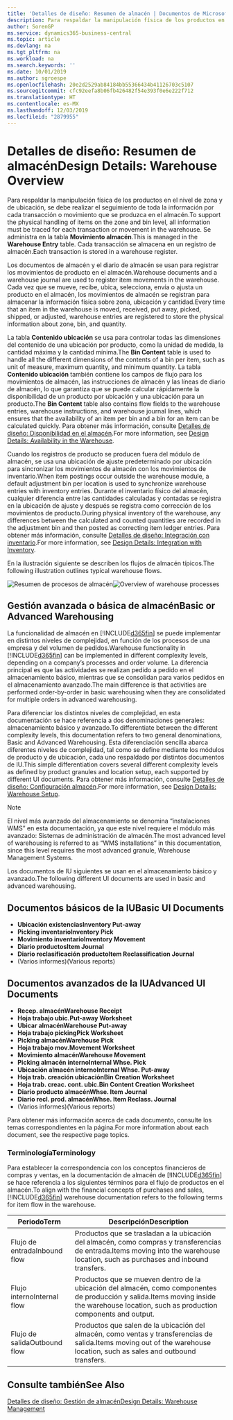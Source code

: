 ```yaml
---
title: 'Detalles de diseño: Resumen de almacén | Documentos de Microsoft'
description: Para respaldar la manipulación física de los productos en el nivel de zona y de ubicación, se debe realizar el seguimiento de toda la información por cada transacción o movimiento que se produzca en el almacén. Se administra en la tabla **Movimiento almacén**. Cada transacción se almacena en un registro de almacén.
author: SorenGP
ms.service: dynamics365-business-central
ms.topic: article
ms.devlang: na
ms.tgt_pltfrm: na
ms.workload: na
ms.search.keywords: ''
ms.date: 10/01/2019
ms.author: sgroespe
ms.openlocfilehash: 20e2d2529ab84184bb55366434b41126703c5107
ms.sourcegitcommit: cfc92eefa8b06fb426482f54e393f0e6e222f712
ms.translationtype: HT
ms.contentlocale: es-MX
ms.lasthandoff: 12/03/2019
ms.locfileid: "2879955"
---
```

# <a name="design-details-warehouse-overview"></a><span data-ttu-id="99bbc-105">Detalles de diseño: Resumen de almacén</span><span class="sxs-lookup"><span data-stu-id="99bbc-105">Design Details: Warehouse Overview</span></span>
<span data-ttu-id="99bbc-106">Para respaldar la manipulación física de los productos en el nivel de zona y de ubicación, se debe realizar el seguimiento de toda la información por cada transacción o movimiento que se produzca en el almacén.</span><span class="sxs-lookup"><span data-stu-id="99bbc-106">To support the physical handling of items on the zone and bin level, all information must be traced for each transaction or movement in the warehouse.</span></span> <span data-ttu-id="99bbc-107">Se administra en la tabla **Movimiento almacén**.</span><span class="sxs-lookup"><span data-stu-id="99bbc-107">This is managed in the **Warehouse Entry** table.</span></span> <span data-ttu-id="99bbc-108">Cada transacción se almacena en un registro de almacén.</span><span class="sxs-lookup"><span data-stu-id="99bbc-108">Each transaction is stored in a warehouse register.</span></span>  

<span data-ttu-id="99bbc-109">Los documentos de almacén y el diario de almacén se usan para registrar los movimientos de producto en el almacén.</span><span class="sxs-lookup"><span data-stu-id="99bbc-109">Warehouse documents and a warehouse journal are used to register item movements in the warehouse.</span></span> <span data-ttu-id="99bbc-110">Cada vez que se mueve, recibe, ubica, selecciona, envía o ajusta un producto en el almacén, los movimientos de almacén se registran para almacenar la información física sobre zona, ubicación y cantidad.</span><span class="sxs-lookup"><span data-stu-id="99bbc-110">Every time that an item in the warehouse is moved, received, put away, picked, shipped, or adjusted, warehouse entries are registered to store the physical information about zone, bin, and quantity.</span></span>

<span data-ttu-id="99bbc-111">La tabla **Contenido ubicación** se usa para controlar todas las dimensiones del contenido de una ubicación por producto, como la unidad de medida, la cantidad máxima y la cantidad mínima.</span><span class="sxs-lookup"><span data-stu-id="99bbc-111">The **Bin Content** table is used to handle all the different dimensions of the contents of a bin per item, such as unit of measure, maximum quantity, and minimum quantity.</span></span> <span data-ttu-id="99bbc-112">La tabla **Contenido ubicación** también contiene los campos de flujo para los movimientos de almacén, las instrucciones de almacén y las líneas de diario de almacén, lo que garantiza que se puede calcular rápidamente la disponibilidad de un producto por ubicación y una ubicación para un producto.</span><span class="sxs-lookup"><span data-stu-id="99bbc-112">The **Bin Content** table also contains flow fields to the warehouse entries, warehouse instructions, and warehouse journal lines, which ensures that the availability of an item per bin and a bin for an item can be calculated quickly.</span></span> <span data-ttu-id="99bbc-113">Para obtener más información, consulte [Detalles de diseño: Disponibilidad en el almacén](design-details-availability-in-the-warehouse.md).</span><span class="sxs-lookup"><span data-stu-id="99bbc-113">For more information, see [Design Details: Availability in the Warehouse](design-details-availability-in-the-warehouse.md).</span></span>  

<span data-ttu-id="99bbc-114">Cuando los registros de producto se producen fuera del módulo de almacén, se usa una ubicación de ajuste predeterminado por ubicación para sincronizar los movimientos de almacén con los movimientos de inventario.</span><span class="sxs-lookup"><span data-stu-id="99bbc-114">When item postings occur outside the warehouse module, a default adjustment bin per location is used to synchronize warehouse entries with inventory entries.</span></span> <span data-ttu-id="99bbc-115">Durante el inventario físico del almacén, cualquier diferencia entre las cantidades calculadas y contadas se registra en la ubicación de ajuste y después se registra como corrección de los movimientos de producto.</span><span class="sxs-lookup"><span data-stu-id="99bbc-115">During physical inventory of the warehouse, any differences between the calculated and counted quantities are recorded in the adjustment bin and then posted as correcting item ledger entries.</span></span> <span data-ttu-id="99bbc-116">Para obtener más información, consulte [Detalles de diseño: Integración con inventario](design-details-integration-with-inventory.md).</span><span class="sxs-lookup"><span data-stu-id="99bbc-116">For more information, see [Design Details: Integration with Inventory](design-details-integration-with-inventory.md).</span></span>  

<span data-ttu-id="99bbc-117">En la ilustración siguiente se describen los flujos de almacén típicos.</span><span class="sxs-lookup"><span data-stu-id="99bbc-117">The following illustration outlines typical warehouse flows.</span></span>  

<span data-ttu-id="99bbc-118">![Resumen de procesos de almacén](media/design_details_warehouse_management_overview.png "Resumen de procesos de almacén")</span><span class="sxs-lookup"><span data-stu-id="99bbc-118">![Overview of warehouse processes](media/design_details_warehouse_management_overview.png "Overview of warehouse processes")</span></span>  

## <a name="basic-or-advanced-warehousing"></a><span data-ttu-id="99bbc-119">Gestión avanzada o básica de almacén</span><span class="sxs-lookup"><span data-stu-id="99bbc-119">Basic or Advanced Warehousing</span></span>  
<span data-ttu-id="99bbc-120">La funcionalidad de almacén en [!INCLUDE[d365fin](includes/d365fin_md.md)] se puede implementar en distintos niveles de complejidad, en función de los procesos de una empresa y del volumen de pedidos.</span><span class="sxs-lookup"><span data-stu-id="99bbc-120">Warehouse functionality in [!INCLUDE[d365fin](includes/d365fin_md.md)] can be implemented in different complexity levels, depending on a company’s processes and order volume.</span></span> <span data-ttu-id="99bbc-121">La diferencia principal es que las actividades se realizan pedido a pedido en el almacenamiento básico, mientras que se consolidan para varios pedidos en el almacenamiento avanzado.</span><span class="sxs-lookup"><span data-stu-id="99bbc-121">The main difference is that activities are performed order-by-order in basic warehousing when they are consolidated for multiple orders in advanced warehousing.</span></span>  

 <span data-ttu-id="99bbc-122">Para diferenciar los distintos niveles de complejidad, en esta documentación se hace referencia a dos denominaciones generales: almacenamiento básico y avanzado.</span><span class="sxs-lookup"><span data-stu-id="99bbc-122">To differentiate between the different complexity levels, this documentation refers to two general denominations, Basic and Advanced Warehousing.</span></span> <span data-ttu-id="99bbc-123">Esta diferenciación sencilla abarca diferentes niveles de complejidad, tal como se define mediante los módulos de producto y de ubicación, cada uno respaldado por distintos documentos de IU.</span><span class="sxs-lookup"><span data-stu-id="99bbc-123">This simple differentiation covers several different complexity levels as defined by product granules and location setup, each supported by different UI documents.</span></span> <span data-ttu-id="99bbc-124">Para obtener más información, consulte [Detalles de diseño: Configuración almacén](design-details-warehouse-setup.md).</span><span class="sxs-lookup"><span data-stu-id="99bbc-124">For more information, see [Design Details: Warehouse Setup](design-details-warehouse-setup.md).</span></span>  

> [!NOTE]  
>  <span data-ttu-id="99bbc-125">El nivel más avanzado del almacenamiento se denomina “instalaciones WMS” en esta documentación, ya que este nivel requiere el módulo más avanzado: Sistemas de administración de almacén.</span><span class="sxs-lookup"><span data-stu-id="99bbc-125">The most advanced level of warehousing is referred to as “WMS installations” in this documentation, since this level requires the most advanced granule, Warehouse Management Systems.</span></span>  

 <span data-ttu-id="99bbc-126">Los documentos de IU siguientes se usan en el almacenamiento básico y avanzado.</span><span class="sxs-lookup"><span data-stu-id="99bbc-126">The following different UI documents are used in basic and advanced warehousing.</span></span>  

## <a name="basic-ui-documents"></a><span data-ttu-id="99bbc-127">Documentos básicos de la IU</span><span class="sxs-lookup"><span data-stu-id="99bbc-127">Basic UI Documents</span></span>  

-   <span data-ttu-id="99bbc-128">**Ubicación existencias**</span><span class="sxs-lookup"><span data-stu-id="99bbc-128">**Inventory Put-away**</span></span>  
-   <span data-ttu-id="99bbc-129">**Picking inventario**</span><span class="sxs-lookup"><span data-stu-id="99bbc-129">**Inventory Pick**</span></span>  
-   <span data-ttu-id="99bbc-130">**Movimiento inventario**</span><span class="sxs-lookup"><span data-stu-id="99bbc-130">**Inventory Movement**</span></span>  
-   <span data-ttu-id="99bbc-131">**Diario productos**</span><span class="sxs-lookup"><span data-stu-id="99bbc-131">**Item Journal**</span></span>  
-   <span data-ttu-id="99bbc-132">**Diario reclasificación producto**</span><span class="sxs-lookup"><span data-stu-id="99bbc-132">**Item Reclassification Journal**</span></span>  
-   <span data-ttu-id="99bbc-133">(Varios informes)</span><span class="sxs-lookup"><span data-stu-id="99bbc-133">(Various reports)</span></span>  

## <a name="advanced-ui-documents"></a><span data-ttu-id="99bbc-134">Documentos avanzados de la IU</span><span class="sxs-lookup"><span data-stu-id="99bbc-134">Advanced UI Documents</span></span>  

-   <span data-ttu-id="99bbc-135">**Recep. almacén**</span><span class="sxs-lookup"><span data-stu-id="99bbc-135">**Warehouse Receipt**</span></span>  
-   <span data-ttu-id="99bbc-136">**Hoja trabajo ubic.**</span><span class="sxs-lookup"><span data-stu-id="99bbc-136">**Put-away Worksheet**</span></span>  
-   <span data-ttu-id="99bbc-137">**Ubicar almacén**</span><span class="sxs-lookup"><span data-stu-id="99bbc-137">**Warehouse Put-away**</span></span>  
-   <span data-ttu-id="99bbc-138">**Hoja trabajo picking**</span><span class="sxs-lookup"><span data-stu-id="99bbc-138">**Pick Worksheet**</span></span>  
-   <span data-ttu-id="99bbc-139">**Picking almacén**</span><span class="sxs-lookup"><span data-stu-id="99bbc-139">**Warehouse Pick**</span></span>  
-   <span data-ttu-id="99bbc-140">**Hoja trabajo mov.**</span><span class="sxs-lookup"><span data-stu-id="99bbc-140">**Movement Worksheet**</span></span>  
-   <span data-ttu-id="99bbc-141">**Movimiento almacén**</span><span class="sxs-lookup"><span data-stu-id="99bbc-141">**Warehouse Movement**</span></span>  
-   <span data-ttu-id="99bbc-142">**Picking almacén interno**</span><span class="sxs-lookup"><span data-stu-id="99bbc-142">**Internal Whse. Pick**</span></span>  
-   <span data-ttu-id="99bbc-143">**Ubicación almacén interno**</span><span class="sxs-lookup"><span data-stu-id="99bbc-143">**Internal Whse. Put-away**</span></span>  
-   <span data-ttu-id="99bbc-144">**Hoja trab. creación ubicación**</span><span class="sxs-lookup"><span data-stu-id="99bbc-144">**Bin Creation Worksheet**</span></span>  
-   <span data-ttu-id="99bbc-145">**Hoja trab. creac. cont. ubic.**</span><span class="sxs-lookup"><span data-stu-id="99bbc-145">**Bin Content Creation Worksheet**</span></span>  
-   <span data-ttu-id="99bbc-146">**Diario producto almacén**</span><span class="sxs-lookup"><span data-stu-id="99bbc-146">**Whse. Item Journal**</span></span>  
-   <span data-ttu-id="99bbc-147">**Diario recl. prod. almacén**</span><span class="sxs-lookup"><span data-stu-id="99bbc-147">**Whse. Item Reclass. Journal**</span></span>  
-   <span data-ttu-id="99bbc-148">(Varios informes)</span><span class="sxs-lookup"><span data-stu-id="99bbc-148">(Various reports)</span></span>  

<span data-ttu-id="99bbc-149">Para obtener más información acerca de cada documento, consulte los temas correspondientes en la página.</span><span class="sxs-lookup"><span data-stu-id="99bbc-149">For more information about each document, see the respective page topics.</span></span>  

### <a name="terminology"></a><span data-ttu-id="99bbc-150">Terminología</span><span class="sxs-lookup"><span data-stu-id="99bbc-150">Terminology</span></span>  
<span data-ttu-id="99bbc-151">Para establecer la correspondencia con los conceptos financieros de compras y ventas, en la documentación de almacén de [!INCLUDE[d365fin](includes/d365fin_md.md)] se hace referencia a los siguientes términos para el flujo de productos en el almacén.</span><span class="sxs-lookup"><span data-stu-id="99bbc-151">To align with the financial concepts of purchases and sales, [!INCLUDE[d365fin](includes/d365fin_md.md)] warehouse documentation refers to the following terms for item flow in the warehouse.</span></span>  

|<span data-ttu-id="99bbc-152">Periodo</span><span class="sxs-lookup"><span data-stu-id="99bbc-152">Term</span></span>|<span data-ttu-id="99bbc-153">Descripción</span><span class="sxs-lookup"><span data-stu-id="99bbc-153">Description</span></span>|  
|----------|---------------------------------------|  
|<span data-ttu-id="99bbc-154">Flujo de entrada</span><span class="sxs-lookup"><span data-stu-id="99bbc-154">Inbound flow</span></span>|<span data-ttu-id="99bbc-155">Productos que se trasladan a la ubicación del almacén, como compras y transferencias de entrada.</span><span class="sxs-lookup"><span data-stu-id="99bbc-155">Items moving into the warehouse location, such as purchases and inbound transfers.</span></span>|  
|<span data-ttu-id="99bbc-156">Flujo interno</span><span class="sxs-lookup"><span data-stu-id="99bbc-156">Internal flow</span></span>|<span data-ttu-id="99bbc-157">Productos que se mueven dentro de la ubicación del almacén, como componentes de producción y salida.</span><span class="sxs-lookup"><span data-stu-id="99bbc-157">Items moving inside the warehouse location, such as production components and output.</span></span>|  
|<span data-ttu-id="99bbc-158">Flujo de salida</span><span class="sxs-lookup"><span data-stu-id="99bbc-158">Outbound flow</span></span>|<span data-ttu-id="99bbc-159">Productos que salen de la ubicación del almacén, como ventas y transferencias de salida.</span><span class="sxs-lookup"><span data-stu-id="99bbc-159">Items moving out of the warehouse location, such as sales and outbound transfers.</span></span>|  

## <a name="see-also"></a><span data-ttu-id="99bbc-160">Consulte también</span><span class="sxs-lookup"><span data-stu-id="99bbc-160">See Also</span></span>  
 [<span data-ttu-id="99bbc-161">Detalles de diseño: Gestión de almacén</span><span class="sxs-lookup"><span data-stu-id="99bbc-161">Design Details: Warehouse Management</span></span>](design-details-warehouse-management.md)
